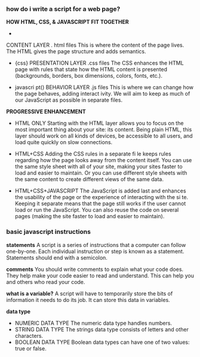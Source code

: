 ### how do i write a script for a web page?

**HOW HTML, CSS, & JAVASCRIPT FIT TOGETHER**
- <html>
CONTENT LAYER
. html files
This is where the content of the page lives. The HTML gives the page structure and adds semantics.

- {css}
PRESENTATION LAYER
.css files
The CSS enhances the HTML page with rules that state how the HTML content is presented (backgrounds, borders, box dimensions, colors, fonts, etc.).

- javascri pt()
BEHAVIOR LAYER
.js files
This is where we can change how the page behaves, adding interact ivity. We will aim to keep as much of our JavaScript as possible in separate files.

**PROGRESSIVE ENHANCEMENT**
- HTML ONLY
Starting with the HTML layer allows you to focus on the most
important thing about your site: its content. Being plain HTML, this layer should work on all kinds of devices, be accessible to all users, and load quite quickly on slow connections.

- HTML+CSS
Adding the CSS rules in a separate fi le keeps rules regarding how the page looks away from the content itself. You can use the same style sheet with all of your site, making your sites faster to load and easier
to maintain. Or you can use different style sheets with the same content to create different views of the same data.

- HTML+CSS+JAVASCRIPT
The JavaScript is added last and enhances the usability of the page or the experience of interacting with the si te. Keeping it separate means
that the page still works if the user cannot load or run the JavaScript. You can also reuse the code on several pages (making the site faster to load and easier to maintain).


### basic javascript instructions

**statements**
A script is a series of instructions that a computer can follow one-by-one. Each individual instruction or step is known as a statement.
Statements should end with a semicolon.

**comments**
You should write comments to explain what your code does. They help make your code easier to read and understand. This can help you and others who read your code.

**what is a variable?**
A script will have to temporarily store the bits of information it needs to do its job. It can store this data in variables.

**data type**
- NUMERIC DATA TYPE
The numeric data type handles numbers.
- STRING DATA TYPE
The strings data type consists of letters and other characters.
- BOOLEAN DATA TYPE
Boolean data types can have one of two values: true or false.
